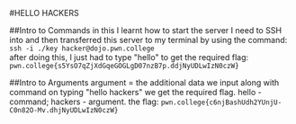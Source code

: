 #HELLO HACKERS

##Intro to Commands
in this I learnt how to start the server I need to SSH into and then transferred this server to my terminal by using the command: `ssh -i ./key hacker@dojo.pwn.college`  
after doing this, I just had to type "hello" to get the required flag:
`pwn.college{s5YsO7qZjXdGqeGOGLgD07nzB7p.ddjNyUDLwIzN0czW}`

##Intro to Arguments
argument = the additional data we input along with command
on typing "hello hackers" we get the required flag.
hello - command; hackers - argument.
the flag: `pwn.college{c6njBashUdh2YUnjU-C0n82O-Mv.dhjNyUDLwIzN0czW}`
